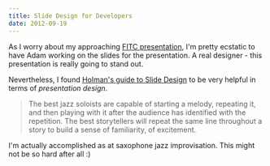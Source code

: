 ```yaml
---
title: Slide Design for Developers
date: 2012-09-19
---
```



As I worry about my approaching [FITC presentation](http://www.fitc.ca/events/presentations/presentation.cfm?event=134&presentation_id=2044), I'm pretty ecstatic to have Adam working on the slides for the presentation. A real designer - this presentation is really going to stand out.

Nevertheless, I found [Holman's guide to Slide Design](http://zachholman.com/posts/slide-design-for-developers/) to be very helpful in terms of _presentation design_.

> The best jazz soloists are capable of starting a melody, repeating it, and then playing with it after the audience has identified with the repetition. The best storytellers will repeat the same line throughout a story to build a sense of familiarity, of excitement.

I'm actually accomplished as at saxophone jazz improvisation. This might not be so hard after all :)


  